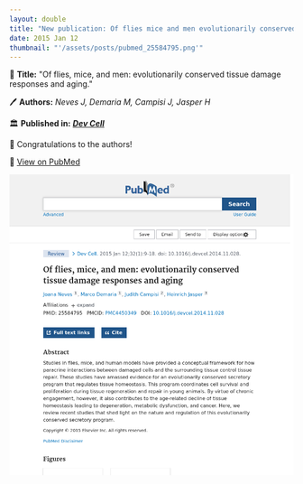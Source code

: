 ```yaml
---
layout: double
title: "New publication: Of flies mice and men evolutionarily conserved tissue damage responses and aging"
date: 2015 Jan 12
thumbnail: "'/assets/posts/pubmed_25584795.png'"
---
```

📖 <strong>Title:</strong> "Of flies, mice, and men: evolutionarily conserved tissue damage responses and aging."  

🖊️ <strong>Authors:</strong> <em>Neves J, Demaria M, Campisi J, Jasper H</em>  

🏛️ <strong>Published in:</strong> <em><strong><ins>Dev Cell</ins></strong></em>  

🎉 Congratulations to the authors!  

🔗 <a href="https://pubmed.ncbi.nlm.nih.gov/25584795/">View on PubMed</a>  

![Publication Image](/assets/posts/pubmed_25584795.png)
